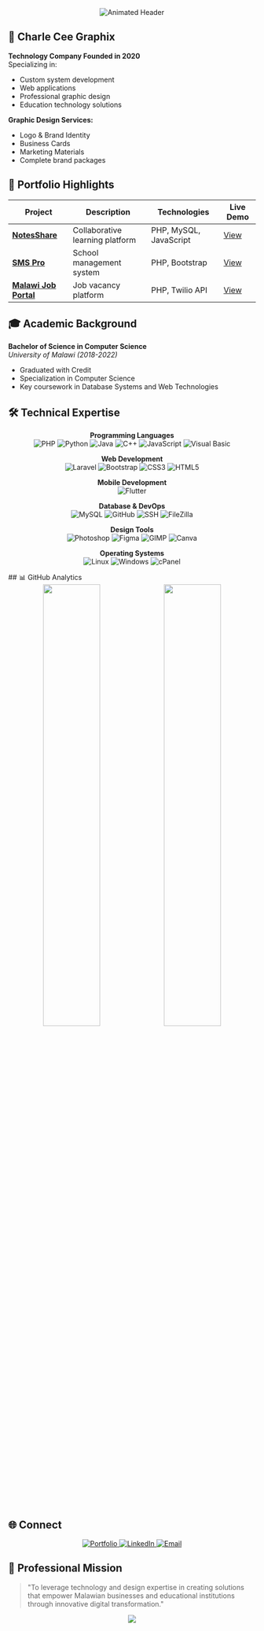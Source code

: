 <!-- PROFILE README -->
<!-- PROFILE HEADER -->
<div align="center">
  <img src="https://readme-typing-svg.demolab.com?font=Fira+Code&weight=600&size=26&duration=4000&pause=1000&color=20C20E&width=520&lines=Charles+Chidule;Founder+%40+Charle+Cee+Graphix;BSc+Computer+Science+With+Credit;Full-Stack+Developer+%7C+Graphic+Designer" alt="Animated Header" />
</div>


<!-- COMPANY PROFILE -->
## 🏢 Charle Cee Graphix

**Technology Company Founded in 2020**  
Specializing in:
- Custom system development
- Web applications
- Professional graphic design
- Education technology solutions

**Graphic Design Services:**
- Logo & Brand Identity
- Business Cards
- Marketing Materials
- Complete brand packages

<!-- PROJECT SHOWCASE -->
## 🚀 Portfolio Highlights

| Project | Description | Technologies | Live Demo |
|---------|-------------|--------------|-----------|
| **[NotesShare](https://github.com/charle-cee/NotesShare_App)** | Collaborative learning platform | PHP, MySQL, JavaScript | [View](https://notesshare.wuaze.com) |
| **[SMS Pro](https://github.com/charle-cee/SMS)** | School management system | PHP, Bootstrap | [View](https://ngcss.great-site.net) |
| **[Malawi Job Portal](https://github.com/charle-cee/JobPortal)** | Job vacancy platform | PHP, Twilio API | [View](https://malawi-vacancy-website.epizy.com) |

<!-- EDUCATION -->
## 🎓 Academic Background
**Bachelor of Science in Computer Science**  
*University of Malawi (2018-2022)*  
- Graduated with Credit
- Specialization in Computer Science
- Key coursework in Database Systems and Web Technologies

<!-- TECH STACK -->
## 🛠️ Technical Expertise
<div align="center">

**Programming Languages**  
![PHP](https://img.shields.io/badge/PHP-777BB4?logo=php&logoColor=white&style=for-the-badge)
![Python](https://img.shields.io/badge/Python-3776AB?logo=python&logoColor=white&style=for-the-badge)
![Java](https://img.shields.io/badge/Java-007396?logo=java&logoColor=white&style=for-the-badge)
![C++](https://img.shields.io/badge/C++-00599C?logo=c%2B%2B&logoColor=white&style=for-the-badge)
![JavaScript](https://img.shields.io/badge/JavaScript-F7DF1E?logo=javascript&logoColor=black&style=for-the-badge)
![Visual Basic](https://img.shields.io/badge/Visual_Basic-512BD4?logo=.net&logoColor=white&style=for-the-badge)

**Web Development**  
![Laravel](https://img.shields.io/badge/Laravel-FF2D20?logo=laravel&logoColor=white&style=for-the-badge)
![Bootstrap](https://img.shields.io/badge/Bootstrap-7952B3?logo=bootstrap&logoColor=white&style=for-the-badge)
![CSS3](https://img.shields.io/badge/CSS3-1572B6?logo=css3&logoColor=white&style=for-the-badge)
![HTML5](https://img.shields.io/badge/HTML5-E34F26?logo=html5&logoColor=white&style=for-the-badge)

**Mobile Development**  
![Flutter](https://img.shields.io/badge/Flutter-02569B?logo=flutter&logoColor=white&style=for-the-badge)

**Database & DevOps**  
![MySQL](https://img.shields.io/badge/MySQL-4479A1?logo=mysql&logoColor=white&style=for-the-badge)
![GitHub](https://img.shields.io/badge/GitHub-181717?logo=github&logoColor=white&style=for-the-badge)
![SSH](https://img.shields.io/badge/SSH-231F20?logo=ssh&logoColor=white&style=for-the-badge)
![FileZilla](https://img.shields.io/badge/FileZilla-BF0000?logo=filezilla&logoColor=white&style=for-the-badge)

**Design Tools**  
![Photoshop](https://img.shields.io/badge/Photoshop-31A8FF?logo=adobephotoshop&logoColor=white&style=for-the-badge)
![Figma](https://img.shields.io/badge/Figma-F24E1E?logo=figma&logoColor=white&style=for-the-badge)
![GIMP](https://img.shields.io/badge/GIMP-5C5543?logo=gimp&logoColor=white&style=for-the-badge)
![Canva](https://img.shields.io/badge/Canva-00C4CC?logo=canva&logoColor=white&style=for-the-badge)

**Operating Systems**  
![Linux](https://img.shields.io/badge/Linux-FCC624?logo=linux&logoColor=black&style=for-the-badge)
![Windows](https://img.shields.io/badge/Windows-0078D6?logo=windows&logoColor=white&style=for-the-badge)
![cPanel](https://img.shields.io/badge/cPanel-FF6C2C?logo=cpanel&logoColor=white&style=for-the-badge)

</div>
<!-- STATS -->
## 📊 GitHub Analytics
<div align="center">
  <img width="48%" src="https://github-readme-stats.vercel.app/api?username=charle-cee&show_icons=true&theme=radical&hide_border=true" />
  <img width="48%" src="https://github-readme-streak-stats.herokuapp.com/?user=charle-cee&theme=radical&hide_border=true" />
</div>

<!-- CONTACT -->
## 🌐 Connect
<div align="center">
  <a href="https://charleceegraphix.great-site.net">
    <img src="https://img.shields.io/badge/Portfolio-FF5722?style=for-the-badge&logo=google-chrome&logoColor=white" alt="Portfolio"/>
  </a>
  <a href="https://www.linkedin.com/in/develooper">
    <img src="https://img.shields.io/badge/LinkedIn-0077B5?style=for-the-badge&logo=linkedin&logoColor=white" alt="LinkedIn"/>
  </a>
  <a href="mailto:charleceegraphix@gmail.com">
    <img src="https://img.shields.io/badge/Email-D14836?style=for-the-badge&logo=gmail&logoColor=white" alt="Email"/>
  </a>
</div>

<!-- MISSION -->
## 🎯 Professional Mission
> "To leverage technology and design expertise in creating solutions that empower Malawian businesses and educational institutions through innovative digital transformation."

<div align="center">
  <img src="https://capsule-render.vercel.app/api?type=waving&color=gradient&height=60&section=footer" />
</div>
